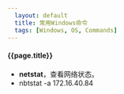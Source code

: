 ```yaml
---
  layout: default
  title: 常用Windows命令
  tags: [Windows, OS, Commands]
---
```


#### {{page.title}}

+ __netstat__，查看网络状态。
+ nbtstat -a 172.16.40.84
